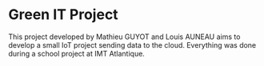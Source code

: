 # Green IT Project

This project developed by Mathieu GUYOT and Louis AUNEAU aims to develop a small IoT project sending data to the cloud. Everything was done during a school project at IMT Atlantique.